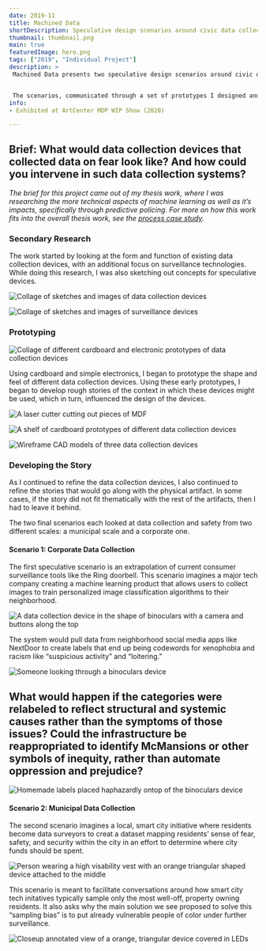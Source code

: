 ```yaml
---
date: 2019-11
title: Machined Data
shortDescription: Speculative design scenarios around civic data collection for machine learning.
thumbnail: thumbnail.png
main: true
featuredImage: hero.png
tags: ["2019", "Individual Project"]
description: >
 Machined Data presents two speculative design scenarios around civic data collection systems for machine learning, illustrating the ways bias can be introduced in the process of data collection and imagining how we might intervene within those systems


 The scenarios, communicated through a set of prototypes I designed and built, serve as a tangible means to engage with the ethical issues surrounding data collection systems in different contexts, and a way to think through approaches to intervene within data collection systems now and in the future.
info:
- Exhibited at ArtCenter MDP WIP Show (2020)

---
```


## **Brief:** What would data collection devices that collected data on fear look like? And how could you intervene in such data collection systems?

*The brief for this project came out of my thesis work, where I was researching the more technical aspects of machine learning as well as it’s impacts, specifically through predictive policing. For more on how this work fits into the overall thesis work, see the [process case study](/case-studies/design-discovery/).*

### Secondary Research

The work started by looking at the form and function of existing data collection devices, with an additional focus on surveillance technologies. While doing this research, I was also sketching out concepts for speculative devices. 

![Collage of sketches and images of data collection devices](./scenarios_01.jpg '#grid-column=wide-left / wide-right')

![Collage of sketches and images of surveillance devices](./scenarios_02.jpg '#grid-column=wide-left / wide-right')

### Prototyping

![Collage of different cardboard and electronic prototypes of data collection devices](./process_02.png '#grid-column=left / right')

Using cardboard and simple electronics, I began to prototype the shape and feel of different data collection devices. Using these early prototypes, I began to develop rough stories of the context in which these devices might be used, which in turn, influenced the design of the devices. 

![A laser cutter cutting out pieces of MDF](./process_01.jpg '#grid-column=wide-left / center')

![A shelf of cardboard prototypes of different data collection devices](./cardboard.jpg '#grid-column=center / wide-right')

![Wireframe CAD models of three data collection devices](./cad.png '#grid-column=wide-left / wide-right')

### Developing the Story

As I continued to refine the data collection devices, I also continued to refine the stories that would go along with the physical artifact. In some cases, if the story did not fit thematically with the rest of the artifacts, then I had to leave it behind.

The two final scenarios each looked at data collection and safety from two different scales: a municipal scale and a corporate one. 

#### Scenario 1: Corporate Data Collection

The first speculative scenario is an extrapolation of current consumer surveillance tools like the Ring doorbell. This scenario imagines a major tech company creating a machine learning product that allows users to collect images to train personalized image classification algorithms to their neighborhood. 

![A data collection device in the shape of binoculars with a camera and buttons along the top](./Machined-Data-04.png '#grid-column=left / right')

The system would pull data from neighborhood social media apps like NextDoor to create labels that end up being codewords for xenophobia and racism like “suspicious activity” and “loitering.”

![Someone looking through a binoculars device](./Machined-Data-01.png '#grid-column=wide-left / wide-right')

## What would happen if the categories were relabeled to reflect structural and systemic causes rather than the symptoms of those issues? Could the infrastructure be **reappropriated** to identify McMansions or other symbols of inequity, rather than automate oppression and prejudice?

![Homemade labels placed haphazardly ontop of the binoculars device](./Machined-Data-05.png '#grid-column=left / right')

#### Scenario 2: Municipal Data Collection

The second scenario imagines a local, smart city initiative where residents become data surveyors to creat a dataset mapping residents’ sense of fear, safety, and security within the city in an effort to determine where city funds should be spent. 

![Person wearing a high visability vest with an orange triangular shaped device attached to the middle](./Machined-Data-02.png '#grid-column=wide-left / wide-right')

This scenario is meant to facilitate conversations around how smart city tech initatives typically sample only the most well-off, property owning residents. It also asks why the main solution we see proposed to solve this “sampling bias” is to put already vulnerable people of color under further surveillance. 

![Closeup annotated view of a orange, triangular device covered in LEDs](./Machined-Data-03.png '#grid-column=left / right')


